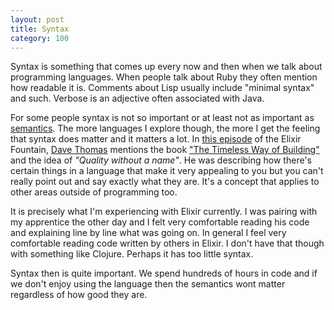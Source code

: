 ```yaml
---
layout: post
title: Syntax
category: 100
---
```

Syntax is something that comes up every now and then when we talk about programming languages. When people talk about Ruby they often mention how readable it is. Comments about Lisp usually include "minimal syntax" and such. Verbose is an adjective often associated with Java.

For some people syntax is not so important or at least not as important as [semantics](http://c2.com/cgi/wiki?SyntaxVsSemantics). The more languages I explore though, the more I get the feeling that syntax does matter and it matters a lot. In [this episode](https://soundcloud.com/elixirfountain/elixir-fountain-2015-09-25-dave-thomas) of the Elixir Fountain, [Dave Thomas](https://twitter.com/pragdave) mentions the book ["The Timeless Way of Building"](http://www.amazon.co.uk/Timeless-Building-Center-Environmental-Structure/dp/0195024028/ref=sr_1_1?ie=UTF8&qid=1446145361&sr=8-1&keywords=timeless+way+of+building) and the idea of _"Quality without a name"_. He was describing how there's certain things in a language that make it very appealing to you but you can't really point out and say exactly what they are. It's a concept that applies to other areas outside of programming too.

It is precisely what I'm experiencing with Elixir currently. I was pairing with my apprentice the other day and I felt very comfortable reading his code and explaining line by line what was going on. In general I feel very comfortable reading code written by others in Elixir. I don't have that though with something like Clojure. Perhaps it has too little syntax.

Syntax then is quite important. We spend hundreds of hours in code and if we don't enjoy using the language then the semantics wont matter regardless of how good they are.
